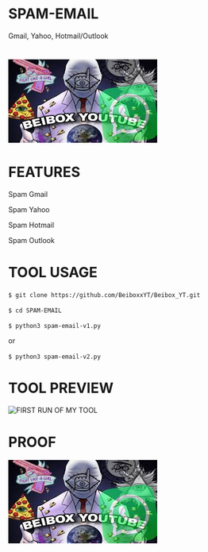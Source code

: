 # SPAM-EMAIL
 Gmail, Yahoo, Hotmail/Outlook 

#
![FIRST RUN OF MY TOOL](https://github.com/BeiboxxYT/Beibox_YT/blob/main/1.jpg)


# FEATURES

Spam Gmail

Spam Yahoo

Spam Hotmail 

Spam Outlook


# TOOL USAGE

`$ git clone https://github.com/BeiboxxYT/Beibox_YT.git`

`$ cd SPAM-EMAIL`

`$ python3 spam-email-v1.py`

or 

`$ python3 spam-email-v2.py`

# TOOL PREVIEW

![FIRST RUN OF MY TOOL](https://github.com/mkdirlove/SPAM-EMAIL/blob/master/Screenshot%20from%202021-03-26%2008-16-44.png)

# PROOF

![FIRST RUN OF MY TOOL](https://github.com/BeiboxxYT/Beibox_YT/blob/main/1.jpg)

